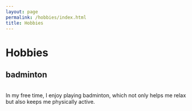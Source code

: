 ```yaml
---
layout: page
permalink: /hobbies/index.html
title: Hobbies
---
```


# Hobbies

## badminton

<br>In my free time, I enjoy playing badminton, which not only helps me relax but also keeps me physically active.


<!-- Calendly inline widget begin -->

<div class="calendly-inline-widget" data-url="https://calendly.com/lancecai/meet-with-lance" style="min-width:320px;height:630px;"></div>
<script type="text/javascript" src="https://assets.calendly.com/assets/external/widget.js" async></script>
<!-- Calendly inline widget end -->

